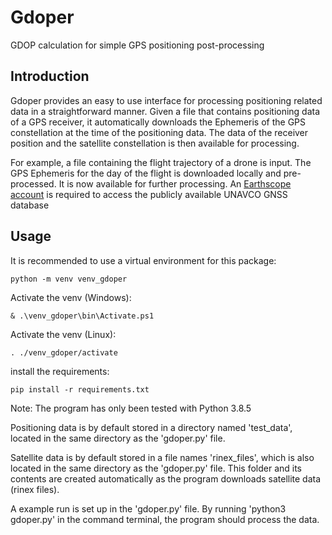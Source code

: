 # Gdoper
GDOP calculation for simple GPS positioning post-processing

## Introduction
Gdoper provides an easy to use interface for processing positioning related data in a straightforward manner. Given a file that contains positioning data of a GPS receiver, it automatically downloads the Ephemeris of the GPS constellation at the time of the positioning data. The data of the receiver position and the satellite constellation is then available for processing. 

For example, a file containing the flight trajectory of a drone is input. The GPS Ephemeris for the day of the flight is downloaded locally and pre-processed. It is now available for further processing.
An [Earthscope account](https://www.unavco.org/data/gps-gnss/file-server/user-profile.html) is required to access the publicly available UNAVCO GNSS database

## Usage
It is recommended to use a virtual environment for this package:
```
python -m venv venv_gdoper
```

Activate the venv (Windows):
```
& .\venv_gdoper\bin\Activate.ps1
```

Activate the venv (Linux):
```
. ./venv_gdoper/activate
```

install the requirements:
```
pip install -r requirements.txt
```


Note:
The program has only been tested with Python 3.8.5

Positioning data is by default stored in a directory named 'test_data', located in the same directory as the 'gdoper.py' file.

Satellite data is by default stored in a file names 'rinex_files', which is also located in the same directory as the 'gdoper.py' file. This folder and its contents are created automatically as the program downloads satellite data (rinex files).

A example run is set up in the 'gdoper.py' file. By running 'python3 gdoper.py' in the command terminal, the program should process the data.
